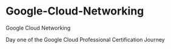 # Google-Cloud-Networking
Google Cloud Networking


Day one of the Google Cloud Professional Certification Journey

